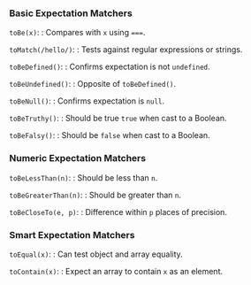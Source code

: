 ### Basic Expectation Matchers

`toBe(x)`:
  : Compares with `x` using `===`.

`toMatch(/hello/)`:
  : Tests against regular expressions or strings.

`toBeDefined()`:
  : Confirms expectation is not `undefined`.

`toBeUndefined()`:
  : Opposite of `toBeDefined()`.

`toBeNull()`:
  : Confirms expectation is `null`.

`toBeTruthy()`:
  : Should be true `true` when cast to a Boolean.

`toBeFalsy()`:
  : Should be `false` when cast to a Boolean.

### Numeric Expectation Matchers

`toBeLessThan(n)`:
  : Should be less than `n`.

`toBeGreaterThan(n)`:
  : Should be greater than `n`.

`toBeCloseTo(e, p)`:
  : Difference within `p` places of precision.


### Smart Expectation Matchers

`toEqual(x)`:
  : Can test object and array equality.

`toContain(x)`:
  : Expect an array to contain `x` as an element.
